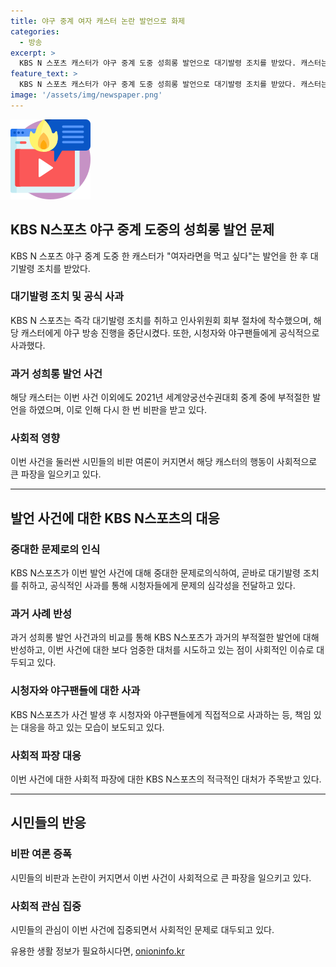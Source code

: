 ```yaml
---
title: 야구 중계 여자 캐스터 논란 발언으로 화제
categories:
  - 방송
excerpt: >
  KBS N 스포츠 캐스터가 야구 중계 도중 성희롱 발언으로 대기발령 조치를 받았다. 캐스터는 여자라면을 먹고 싶다는 발언을 한 뒤 사과했지만, 논란은 계속되고 있다. KBS N 스포츠는 즉각 대기발령 조치를 취하고 캐스터의 야구 방송 진행을 중단했다. 지난 2021년에도 부적절한 발언을 한 적이 있는 이 캐스터에 대한 시민들의 비판이 높아지고 있다. KBS는 시청자와 야구팬들에게 사과의 말을 전했다.
feature_text: >
  KBS N 스포츠 캐스터가 야구 중계 도중 성희롱 발언으로 대기발령 조치를 받았다. 캐스터는 여자라면을 먹고 싶다는 발언을 한 뒤 사과했지만, 논란은 계속되고 있다. KBS N 스포츠는 즉각 대기발령 조치를 취하고 캐스터의 야구 방송 진행을 중단했다. 지난 2021년에도 부적절한 발언을 한 적이 있는 이 캐스터에 대한 시민들의 비판이 높아지고 있다. KBS는 시청자와 야구팬들에게 사과의 말을 전했다.
image: '/assets/img/newspaper.png'
---
```


<p><img src="/assets/img/news.png" alt="rentncar 속보" /></p>

<h2 data-ke-size="size26">KBS N스포츠 야구 중계 도중의 성희롱 발언 문제</h2>

<p data-ke-size="size16">KBS N 스포츠 야구 중계 도중 한 캐스터가 "여자라면을 먹고 싶다"는 발언을 한 후 대기발령 조치를 받았다. </p>

<h3>대기발령 조치 및 공식 사과</h3>

<p data-ke-size="size16">KBS N 스포츠는 즉각 대기발령 조치를 취하고 인사위원회 회부 절차에 착수했으며, 해당 캐스터에게 야구 방송 진행을 중단시켰다. 또한, 시청자와 야구팬들에게 공식적으로 사과했다.</p>

<h3>과거 성희롱 발언 사건</h3>

<p data-ke-size="size16">해당 캐스터는 이번 사건 이외에도 2021년 세계양궁선수권대회 중계 중에 부적절한 발언을 하였으며, 이로 인해 다시 한 번 비판을 받고 있다.</p>

<h3>사회적 영향</h3>

<p data-ke-size="size16">이번 사건을 둘러싼 시민들의 비판 여론이 커지면서 해당 캐스터의 행동이 사회적으로 큰 파장을 일으키고 있다.</p>

<hr>

<h2 data-ke-size="size26">발언 사건에 대한 KBS N스포츠의 대응</h2>

<h3>중대한 문제로의 인식</h3>

<p data-ke-size="size16">KBS N스포츠가 이번 발언 사건에 대해 중대한 문제로의식하여, 곧바로 대기발령 조치를 취하고, 공식적인 사과를 통해 시청자들에게 문제의 심각성을 전달하고 있다.</p>

<h3>과거 사례 반성</h3>

<p data-ke-size="size16">과거 성희롱 발언 사건과의 비교를 통해 KBS N스포츠가 과거의 부적절한 발언에 대해 반성하고, 이번 사건에 대한 보다 엄중한 대처를 시도하고 있는 점이 사회적인 이슈로 대두되고 있다.</p>

<h3>시청자와 야구팬들에 대한 사과</h3>

<p data-ke-size="size16">KBS N스포츠가 사건 발생 후 시청자와 야구팬들에게 직접적으로 사과하는 등, 책임 있는 대응을 하고 있는 모습이 보도되고 있다.</p>

<h3>사회적 파장 대응</h3>

<p data-ke-size="size16">이번 사건에 대한 사회적 파장에 대한 KBS N스포츠의 적극적인 대처가 주목받고 있다.</p>

<hr>

<h2 data-ke-size="size26">시민들의 반응</h2>

<h3>비판 여론 증폭</h3>

<p data-ke-size="size16">시민들의 비판과 논란이 커지면서 이번 사건이 사회적으로 큰 파장을 일으키고 있다.</p>

<h3>사회적 관심 집중</h3>

<p data-ke-size="size16">시민들의 관심이 이번 사건에 집중되면서 사회적인 문제로 대두되고 있다.</p>
유용한 생활 정보가 필요하시다면, <a href="https://onioninfo.kr" rel="dofollow">onioninfo.kr</a>


